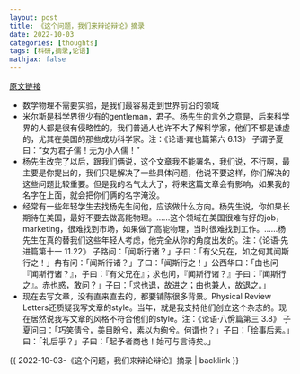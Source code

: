```yaml
---
layout: post
title: 《这个问题，我们来辩论辩论》摘录
date: 2022-10-03
categories: [thoughts]
tags: [科研,摘录,论语]
mathjax: false
---
```


[原文链接](https://mp.weixin.qq.com/s/eMjWN8x7Bg2USs9rnd6j9A)

-   数学物理不需要实验，是我们最容易走到世界前沿的领域
-   米尔斯是科学界很少有的gentleman，君子。杨先生的言外之意是，后来科学界的人都是很有侵略性的。我们普通人也许不大了解科学家，他们不都是谦虚的，尤其在美国的那些成功科学家。注：《论语·雍也篇第六 6.13》 子谓子夏曰：“女为君子儒！无为小人儒！”
-   杨先生改完了以后，跟我们俩说，这个文章我不能署名，我们说，不行啊，最主要是你提出的，我们只是解决了一些具体问题，他说不要这样，你们解决的这些问题比较重要。但是我的名气太大了，将来这篇文章会有影响，如果我的名字在上面，就会把你们俩的名字淹没。
-   经常有一些年轻学生去找杨先生问他，应该做什么方向。杨先生说，你如果长期待在美国，最好不要去做高能物理。……这个领域在美国很难有好的job，marketing，很难找到市场，如果做了高能物理，当时很难找到工作。……杨先生在真的替我们这些年轻人考虑，他完全从你的角度出发的。注：《论语·先进篇第十一 11.22》 子路问：「闻斯行诸？」子曰：「有父兄在，如之何其闻斯行之！」冉有问：「闻斯行诸？」子曰：「闻斯行之！」公西华曰：「由也问『闻斯行诸？』，子曰：『有父兄在』；求也问，『闻斯行诸？』子曰：『闻斯行之』。赤也惑，敢问？」子曰：「求也退，故进之；由也兼人，故退之。」
-   现在去写文章，没有直来直去的，都要铺陈很多背景。Physical Review Letters还质疑我写文章的style。当年，就是我支持他们创立这个杂志的。现在居然说我写文章的风格不符合他们的style。注：《论语·八佾篇第三 3.8》 子夏问曰：「巧笑倩兮，美目盼兮，素以为绚兮。何谓也？」子曰：「绘事后素。」曰：「礼后乎？」子曰：「起予者商也！始可与言诗矣。」

{{ 2022-10-03-《这个问题，我们来辩论辩论》摘录 | backlink }}
